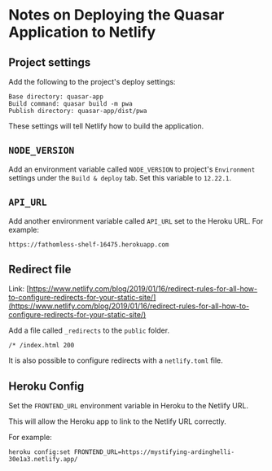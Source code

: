 # Notes on Deploying the Quasar Application to Netlify

## Project settings

Add the following to the project's deploy settings:

```
Base directory: quasar-app
Build command: quasar build -m pwa
Publish directory: quasar-app/dist/pwa
```

These settings will tell Netlify how to build the application.

## `NODE_VERSION`

Add an environment variable called `NODE_VERSION` to project's `Environment` settings under the `Build & deploy` tab. Set this variable to `12.22.1`.

## `API_URL`

Add another environment variable called `API_URL` set to the Heroku URL. For example:

```
https://fathomless-shelf-16475.herokuapp.com
```

## Redirect file

Link: [https://www.netlify.com/blog/2019/01/16/redirect-rules-for-all-how-to-configure-redirects-for-your-static-site/](https://www.netlify.com/blog/2019/01/16/redirect-rules-for-all-how-to-configure-redirects-for-your-static-site/)

Add a file called `_redirects` to the `public` folder.

```
/* /index.html 200
```

It is also possible to configure redirects with a `netlify.toml` file.

## Heroku Config

Set the `FRONTEND_URL` environment variable in Heroku to the Netlify URL.

This will allow the Heroku app to link to the Netlify URL correctly.

For example:

```
heroku config:set FRONTEND_URL=https://mystifying-ardinghelli-30e1a3.netlify.app/
```